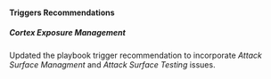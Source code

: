 
#### Triggers Recommendations

##### Cortex Exposure Management

Updated the playbook trigger recommendation to incorporate *Attack Surface Managment* and *Attack Surface Testing* issues.
